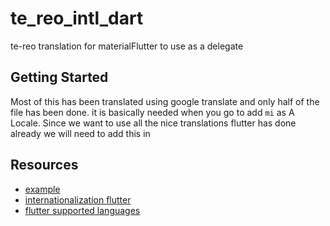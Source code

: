 # te_reo_intl_dart

te-reo translation for materialFlutter to use as a delegate

## Getting Started

Most of this has been translated using google translate and only half of the file has been done.
it is basically needed when you go to add `mi` as A Locale. Since we want to use all the nice translations flutter has done already we will need to add this in

## Resources

- [example](https://github.com/flutter/website/blob/archived-master/examples/internationalization/add_language/lib/nn_intl.dart)
- [internationalization flutter](https://docs.flutter.dev/development/accessibility-and-localization/internationalization)
- [flutter supported languages](https://api.flutter.dev/flutter/flutter_localizations/GlobalMaterialLocalizations-class.html)
